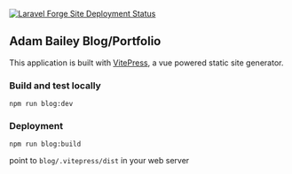 [![Laravel Forge Site Deployment Status](https://img.shields.io/endpoint?url=https%3A%2F%2Fforge.laravel.com%2Fsite-badges%2F9444b1c9-c5ed-4340-8776-378a6f0009c2%3Fdate%3D1&style=flat)](https://forge.laravel.com/servers/501534/sites/2389071)

## Adam Bailey Blog/Portfolio
This application is built with [VitePress](https://vitepress.dev/), a vue powered static site generator.
### Build and test locally
`npm run blog:dev`

### Deployment
`npm run blog:build`

point to `blog/.vitepress/dist` in your web server